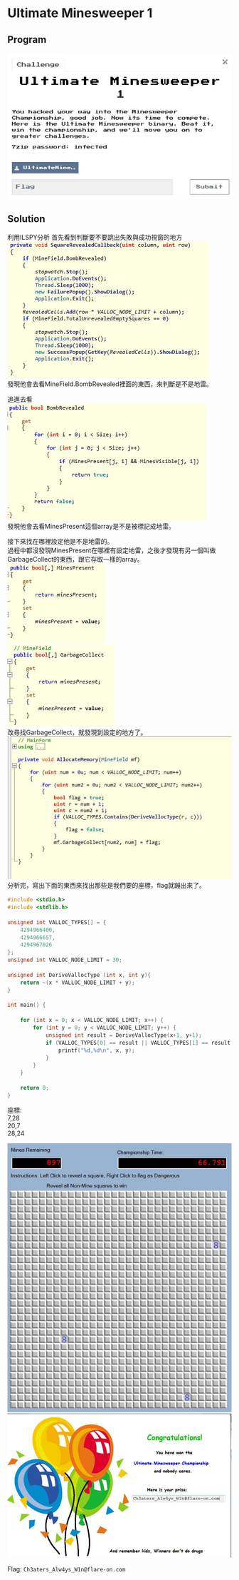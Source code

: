 # Ultimate Minesweeper 1

## Program
![program](picture/program.jpg)  

## Solution
利用ILSPY分析
首先看到判斷要不要跳出失敗與成功視窗的地方　　
![SquareRevealedCallback](picture/SquareRevealedCallback.JPG)  
發現他會去看MineField.BombRevealed裡面的東西，來判斷是不是地雷。  

追進去看  
![BombRevealed](picture/BombRevealed.JPG)  
發現他會去看MinesPresent這個array是不是被標記成地雷。  

接下來找在哪裡設定他是不是地雷的。  
過程中都沒發現MinesPresent在哪裡有設定地雷，之後才發現有另一個叫做GarbageCollect的東西，跟它存取一樣的array。  
![MinesPresent](picture/MinesPresent.JPG)  
![GarbageCollect](picture/GarbageCollect.JPG)  
改尋找GarbageCollect，就發現到設定的地方了。  
![AllocateMemory](picture/AllocateMemory.JPG)  
分析完，寫出下面的東西來找出那些是我們要的座標，flag就蹦出來了。  

```c
#include <stdio.h>
#include <stdlib.h>

unsigned int VALLOC_TYPES[] = {
    4294966400,
    4294966657,
    4294967026
};
unsigned int VALLOC_NODE_LIMIT = 30;

unsigned int DeriveVallocType (int x, int y){
    return ~(x * VALLOC_NODE_LIMIT + y);
}

int main() {

    for (int x = 0; x < VALLOC_NODE_LIMIT; x++) {
        for (int y = 0; y < VALLOC_NODE_LIMIT; y++) {
            unsigned int result = DeriveVallocType(x+1, y+1);
            if (VALLOC_TYPES[0] == result || VALLOC_TYPES[1] == result || VALLOC_TYPES[2] == result) {
                printf("%d,%d\n", x, y);
            }
        }
    }

    return 0;
}
```
座標:  
7,28  
20,7  
28,24  

![pass](picture/pass.JPG)  
![flag](picture/flag.JPG)  

Flag: `Ch3aters_Alw4ys_W1n@flare-on.com`  